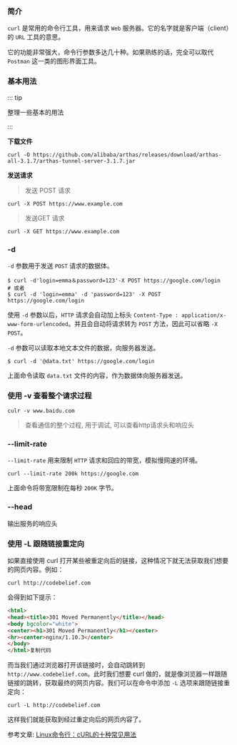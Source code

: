 ### 简介

`curl` 是常用的命令行工具，用来请求 `Web` 服务器。它的名字就是客户端（client）的 `URL` 工具的意思。

它的功能非常强大，命令行参数多达几十种。如果熟练的话，完全可以取代 `Postman` 这一类的图形界面工具。



### 基本用法

::: tip

整理一些基本的用法

:::

**下载文件**

```shell
curl -O https://github.com/alibaba/arthas/releases/download/arthas-all-3.1.7/arthas-tunnel-server-3.1.7.jar
```



**发送请求**

> 发送 POST 请求

```
curl -X POST https://www.example.com
```

> 发送GET 请求

```shell
curl -X GET https://www.example.com
```



### -d

`-d` 参数用于发送 `POST` 请求的数据体。

```shell
$ curl -d'login=emma＆password=123'-X POST https://google.com/login
# 或者
$ curl -d 'login=emma' -d 'password=123' -X POST  https://google.com/login
```

使用 `-d` 参数以后，`HTTP` 请求会自动加上标头 `Content-Type : application/x-www-form-urlencoded`。并且会自动将请求转为 `POST` 方法，因此可以省略 `-X POST`。

`-d` 参数可以读取本地文本文件的数据，向服务器发送。

```shell
$ curl -d '@data.txt' https://google.com/login
```

上面命令读取 `data.txt` 文件的内容，作为数据体向服务器发送。



### 使用 -v 查看整个请求过程

```shell
culr -v www.baidu.com
```



>  查看通信的整个过程, 用于调试,  可以查看http请求头和响应头



### --limit-rate

`--limit-rate` 用来限制 `HTTP` 请求和回应的带宽，模拟慢网速的环境。

```shell
curl --limit-rate 200k https://google.com
```

上面命令将带宽限制在每秒 `200K` 字节。



### --head

输出服务的响应头

###  使用 -L 跟随链接重定向

如果直接使用 curl 打开某些被重定向后的链接，这种情况下就无法获取我们想要的网页内容。例如：

```shell
curl http://codebelief.com
```

会得到如下提示：

```html
<html>
<head><title>301 Moved Permanently</title></head>
<body bgcolor="white">
<center><h1>301 Moved Permanently</h1></center>
<hr><center>nginx/1.10.3</center>
</body>
</html>复制代码
```

而当我们通过浏览器打开该链接时，会自动跳转到 `http://www.codebelief.com`。此时我们想要 curl 做的，就是像浏览器一样跟随链接的跳转，获取最终的网页内容。我们可以在命令中添加 `-L` 选项来跟随链接重定向：

```shell
curl -L http://codebelief.com
```

这样我们就能获取到经过重定向后的网页内容了。



参考文章:  [Linux命令行：cURL的十种常见用法](https://juejin.im/post/5915204b44d904006c463c61)